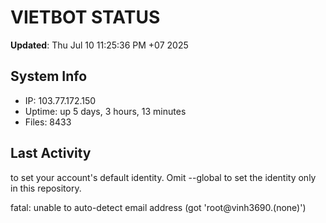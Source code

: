 # VIETBOT STATUS
**Updated**: Thu Jul 10 11:25:36 PM +07 2025

## System Info
- IP: 103.77.172.150
- Uptime: up 5 days, 3 hours, 13 minutes
- Files: 8433

## Last Activity

to set your account's default identity.
Omit --global to set the identity only in this repository.

fatal: unable to auto-detect email address (got 'root@vinh3690.(none)')
